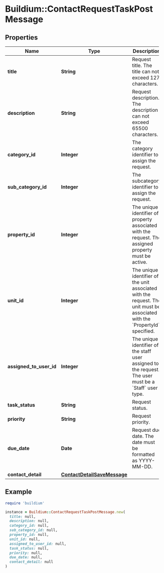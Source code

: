 # Buildium::ContactRequestTaskPostMessage

## Properties

| Name | Type | Description | Notes |
| ---- | ---- | ----------- | ----- |
| **title** | **String** | Request title. The title can not exceed 127 characters. |  |
| **description** | **String** | Request description. The description can not exceed 65500 characters. | [optional] |
| **category_id** | **Integer** | The category identifier to assign the request. | [optional] |
| **sub_category_id** | **Integer** | The subcategory identifier to assign the request. | [optional] |
| **property_id** | **Integer** | The unique identifier of property associated with the request. The assigned property must be active. | [optional] |
| **unit_id** | **Integer** | The unique identifier of the unit associated with the request. The unit must be associated with the &#x60;PropertyId&#x60; specified. | [optional] |
| **assigned_to_user_id** | **Integer** | The unique identifier of the staff user assigned to the request. The user must be a &#x60;Staff&#x60; user type. |  |
| **task_status** | **String** | Request status. |  |
| **priority** | **String** | Request priority. |  |
| **due_date** | **Date** | Request due date. The date must be formatted as YYYY-MM-DD. | [optional] |
| **contact_detail** | [**ContactDetailSaveMessage**](ContactDetailSaveMessage.md) |  |  |

## Example

```ruby
require 'buildium'

instance = Buildium::ContactRequestTaskPostMessage.new(
  title: null,
  description: null,
  category_id: null,
  sub_category_id: null,
  property_id: null,
  unit_id: null,
  assigned_to_user_id: null,
  task_status: null,
  priority: null,
  due_date: null,
  contact_detail: null
)
```

